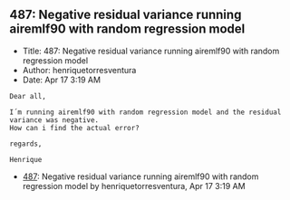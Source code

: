 ## 487: Negative residual variance running airemlf90 with random regression model

- Title: 487: Negative residual variance running airemlf90 with random regression model
- Author: henriquetorresventura
- Date: Apr 17 3:19 AM
```
Dear all,

I´m running airemlf90 with random regression model and the residual variance was negative.
How can i find the actual error?

regards,

Henrique
```

- [487](0487.md): Negative residual variance running airemlf90 with random regression model by henriquetorresventura, Apr 17 3:19 AM
